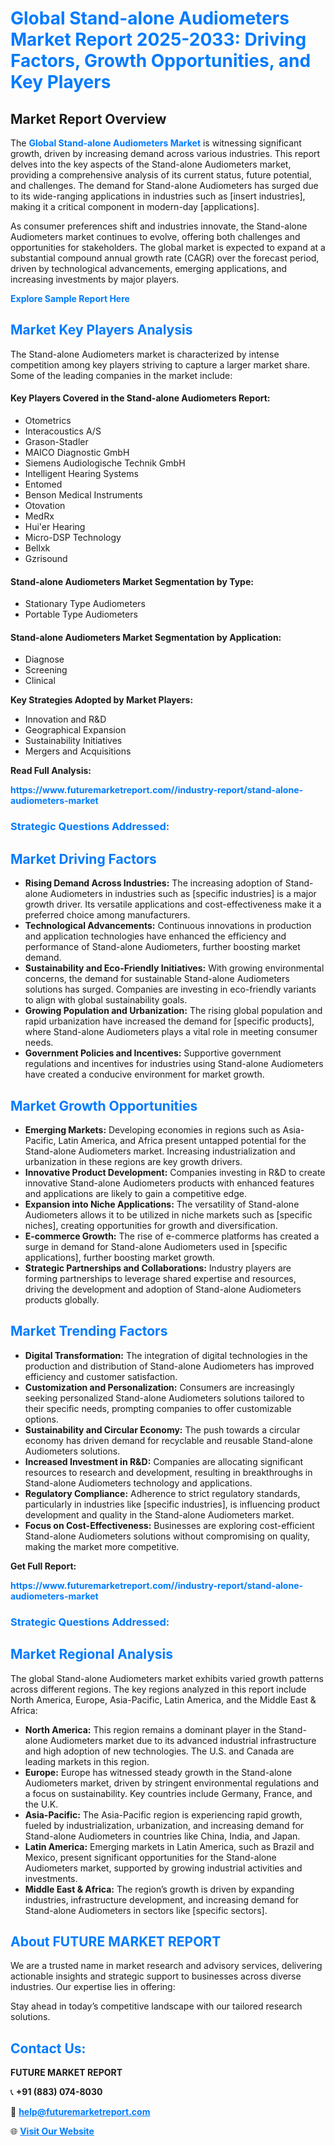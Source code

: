 <h1 style="color: #007BFF;">Global Stand-alone Audiometers Market Report 2025-2033: Driving Factors, Growth Opportunities, and Key Players</h1>

<section id="overview">
<h2>Market Report Overview</h2>
<p>The <a href="https://www.futuremarketreport.com//industry-report/stand-alone-audiometers-market" style="color: #007BFF; text-decoration: none;"><strong>Global Stand-alone Audiometers Market</strong></a> is witnessing significant growth, driven by increasing demand across various industries. This report delves into the key aspects of the Stand-alone Audiometers market, providing a comprehensive analysis of its current status, future potential, and challenges. The demand for Stand-alone Audiometers has surged due to its wide-ranging applications in industries such as [insert industries], making it a critical component in modern-day [applications].</p>
<p>As consumer preferences shift and industries innovate, the Stand-alone Audiometers market continues to evolve, offering both challenges and opportunities for stakeholders. The global market is expected to expand at a substantial compound annual growth rate (CAGR) over the forecast period, driven by technological advancements, emerging applications, and increasing investments by major players.</p>
</section>

<section id="overview">
<p><a href="https://www.futuremarketreport.com//request-sample/reportId=50569" style="color: #007BFF; text-decoration: none;"><strong>Explore Sample Report Here</strong></a></p>
</section>

<section id="key-players">
<h2 style="color: #007BFF;">Market Key Players Analysis</h2>
<p>The Stand-alone Audiometers market is characterized by intense competition among key players striving to capture a larger market share. Some of the leading companies in the market include:</p>
<h4>Key Players Covered in the Stand-alone Audiometers Report:</h4>
<ul><li>Otometrics</li><li>Interacoustics A/S</li><li>Grason-Stadler</li><li>MAICO Diagnostic GmbH</li><li>Siemens Audiologische Technik GmbH</li><li>Intelligent Hearing Systems</li><li>Entomed</li><li>Benson Medical Instruments</li><li>Otovation</li><li>MedRx</li><li>Hui&#039;er Hearing</li><li>Micro-DSP Technology</li><li>Bellxk</li><li>Gzrisound</li></ul>
<h4>Stand-alone Audiometers Market Segmentation by Type:</h4>
<ul><li>Stationary Type Audiometers</li><li>Portable Type Audiometers</li></ul>

<h4>Stand-alone Audiometers Market Segmentation by Application:</h4>
<ul><li>Diagnose</li><li>Screening</li><li>Clinical</li></ul>
<p><strong>Key Strategies Adopted by Market Players:</strong></p>
<ul>
<li>Innovation and R&D</li>
<li>Geographical Expansion</li>
<li>Sustainability Initiatives</li>
<li>Mergers and Acquisitions</li>
</ul>
</section>

<section>
<p><strong>Read Full Analysis: </strong></p><a href="https://www.futuremarketreport.com//industry-report/stand-alone-audiometers-market" style="color: #007BFF; text-decoration: none;"><strong>https://www.futuremarketreport.com//industry-report/stand-alone-audiometers-market</strong></a>
<h3 style="color: #007BFF;">Strategic Questions Addressed:</h3>
</section>

<section id="driving-factors">
<h2 style="color: #007BFF;">Market Driving Factors</h2>
<ul>
<li><strong>Rising Demand Across Industries:</strong> The increasing adoption of Stand-alone Audiometers in industries such as [specific industries] is a major growth driver. Its versatile applications and cost-effectiveness make it a preferred choice among manufacturers.</li>
<li><strong>Technological Advancements:</strong> Continuous innovations in production and application technologies have enhanced the efficiency and performance of Stand-alone Audiometers, further boosting market demand.</li>
<li><strong>Sustainability and Eco-Friendly Initiatives:</strong> With growing environmental concerns, the demand for sustainable Stand-alone Audiometers solutions has surged. Companies are investing in eco-friendly variants to align with global sustainability goals.</li>
<li><strong>Growing Population and Urbanization:</strong> The rising global population and rapid urbanization have increased the demand for [specific products], where Stand-alone Audiometers plays a vital role in meeting consumer needs.</li>
<li><strong>Government Policies and Incentives:</strong> Supportive government regulations and incentives for industries using Stand-alone Audiometers have created a conducive environment for market growth.</li>
</ul>
</section>

<section id="growth-opportunities">
<h2 style="color: #007BFF;">Market Growth Opportunities</h2>
<ul>
<li><strong>Emerging Markets:</strong> Developing economies in regions such as Asia-Pacific, Latin America, and Africa present untapped potential for the Stand-alone Audiometers market. Increasing industrialization and urbanization in these regions are key growth drivers.</li>
<li><strong>Innovative Product Development:</strong> Companies investing in R&D to create innovative Stand-alone Audiometers products with enhanced features and applications are likely to gain a competitive edge.</li>
<li><strong>Expansion into Niche Applications:</strong> The versatility of Stand-alone Audiometers allows it to be utilized in niche markets such as [specific niches], creating opportunities for growth and diversification.</li>
<li><strong>E-commerce Growth:</strong> The rise of e-commerce platforms has created a surge in demand for Stand-alone Audiometers used in [specific applications], further boosting market growth.</li>
<li><strong>Strategic Partnerships and Collaborations:</strong> Industry players are forming partnerships to leverage shared expertise and resources, driving the development and adoption of Stand-alone Audiometers products globally.</li>
</ul>
</section>

<section id="trending-factors">
<h2 style="color: #007BFF;">Market Trending Factors</h2>
<ul>
<li><strong>Digital Transformation:</strong> The integration of digital technologies in the production and distribution of Stand-alone Audiometers has improved efficiency and customer satisfaction.</li>
<li><strong>Customization and Personalization:</strong> Consumers are increasingly seeking personalized Stand-alone Audiometers solutions tailored to their specific needs, prompting companies to offer customizable options.</li>
<li><strong>Sustainability and Circular Economy:</strong> The push towards a circular economy has driven demand for recyclable and reusable Stand-alone Audiometers solutions.</li>
<li><strong>Increased Investment in R&D:</strong> Companies are allocating significant resources to research and development, resulting in breakthroughs in Stand-alone Audiometers technology and applications.</li>
<li><strong>Regulatory Compliance:</strong> Adherence to strict regulatory standards, particularly in industries like [specific industries], is influencing product development and quality in the Stand-alone Audiometers market.</li>
<li><strong>Focus on Cost-Effectiveness:</strong> Businesses are exploring cost-efficient Stand-alone Audiometers solutions without compromising on quality, making the market more competitive.</li>
</ul>
</section>

<section>
<p><strong>Get Full Report: </strong></p><a href="https://www.futuremarketreport.com//industry-report/stand-alone-audiometers-market" style="color: #007BFF; text-decoration: none;"><strong>https://www.futuremarketreport.com//industry-report/stand-alone-audiometers-market</strong></a>
<h3 style="color: #007BFF;">Strategic Questions Addressed:</h3>
</section>


<section id="regional-analysis">
<h2 style="color: #007BFF;">Market Regional Analysis</h2>
<p>The global Stand-alone Audiometers market exhibits varied growth patterns across different regions. The key regions analyzed in this report include North America, Europe, Asia-Pacific, Latin America, and the Middle East & Africa:</p>
<ul>
<li><strong>North America:</strong> This region remains a dominant player in the Stand-alone Audiometers market due to its advanced industrial infrastructure and high adoption of new technologies. The U.S. and Canada are leading markets in this region.</li>
<li><strong>Europe:</strong> Europe has witnessed steady growth in the Stand-alone Audiometers market, driven by stringent environmental regulations and a focus on sustainability. Key countries include Germany, France, and the U.K.</li>
<li><strong>Asia-Pacific:</strong> The Asia-Pacific region is experiencing rapid growth, fueled by industrialization, urbanization, and increasing demand for Stand-alone Audiometers in countries like China, India, and Japan.</li>
<li><strong>Latin America:</strong> Emerging markets in Latin America, such as Brazil and Mexico, present significant opportunities for the Stand-alone Audiometers market, supported by growing industrial activities and investments.</li>
<li><strong>Middle East & Africa:</strong> The region’s growth is driven by expanding industries, infrastructure development, and increasing demand for Stand-alone Audiometers in sectors like [specific sectors].</li>
</ul>
</section>

<footer>
<h2 style="color: #007BFF;">About FUTURE MARKET REPORT</h2>
<p>We are a trusted name in market research and advisory services, delivering actionable insights and strategic support to businesses across diverse industries. Our expertise lies in offering:</p>

<p>Stay ahead in today’s competitive landscape with our tailored research solutions.</p>

<h2 style="color: #007BFF;">Contact Us:</h2>
<p><strong>FUTURE MARKET REPORT</strong></p>
<p>📞 <strong>+91 (883) 074-8030</strong></p>
<p>📧 <strong><a href="mailto:help@futuremarketreport.com" style="color: #007BFF;">help@futuremarketreport.com</a></strong></p>
<p>🌐 <strong><a href="https://www.futuremarketreport.com/" style="color: #007BFF;">Visit Our Website</a></strong></p>
</footer>
